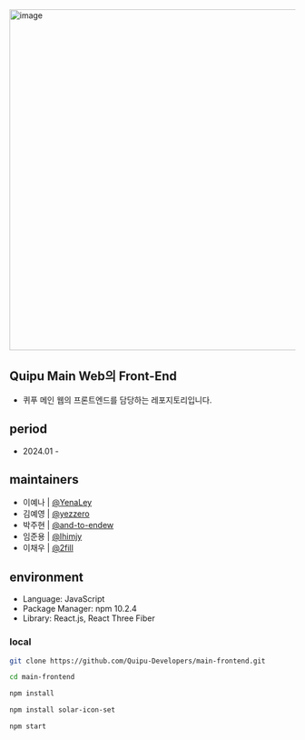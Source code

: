 <img width="600" alt="image" src="https://github.com/Quipu-Developers/.github/assets/147997324/9122451c-e0b1-41d3-a22c-5b1cb7eb49a1">

## Quipu Main Web의 Front-End
- 퀴푸 메인 웹의 프론트엔드를 담당하는 레포지토리입니다.

## period
- 2024.01 -

## maintainers
- 이예나 | [@YenaLey](https://github.com/YenaLey)
- 김예영 | [@yezzero](https://github.com/yezzero)
- 박주현 | [@and-to-endew](https://github.com/and-to-endew)
- 임준용 | [@Ihimjy](https://github.com/lhimjy)
- 이채우 | [@2fill](https://github.com/2fill)

## environment
- Language: JavaScript
- Package Manager: npm 10.2.4
- Library: React.js, React Three Fiber

### local
```bash
git clone https://github.com/Quipu-Developers/main-frontend.git

cd main-frontend

npm install

npm install solar-icon-set

npm start
```
